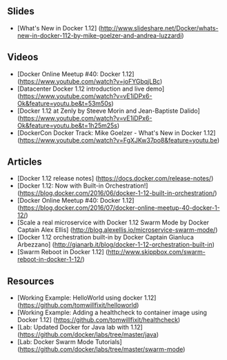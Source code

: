 ## Slides
- [What's New in Docker 1.12] (http://www.slideshare.net/Docker/whats-new-in-docker-112-by-mike-goelzer-and-andrea-luzzardi)

## Videos
- [Docker Online Meetup #40: Docker 1.12] (https://www.youtube.com/watch?v=joFYGbqjLBc)
- [Datacenter Docker 1.12 introduction and live demo] (https://www.youtube.com/watch?v=vE1iDPx6-Ok&feature=youtu.be&t=53m50s)
- [Docker 1.12 at Zenly by Steeve Morin and Jean-Baptiste Dalido] (https://www.youtube.com/watch?v=vE1iDPx6-Ok&feature=youtu.be&t=1h25m25s)
- [DockerCon Docker Track: Mike Goelzer - What's New in Docker 1.12] (https://www.youtube.com/watch?v=FgXJKw37po8&feature=youtu.be)

## Articles
- [Docker 1.12 release notes] (https://docs.docker.com/release-notes/)
- [Docker 1.12: Now with Built-in Orchestration!] (https://blog.docker.com/2016/06/docker-1-12-built-in-orchestration/)
- [Docker Online Meetup #40: Docker 1.12] (https://blog.docker.com/2016/07/docker-online-meetup-40-docker-1-12/)
- [Scale a real microservice with Docker 1.12 Swarm Mode by Docker Captain Alex Ellis] (http://blog.alexellis.io/microservice-swarm-mode/)
- [Docker 1.12 orchestration built-in by Docker Captain Gianluca Arbezzano] (http://gianarb.it/blog/docker-1-12-orchestration-built-in)
- [Swarm Reboot in Docker 1.12] (http://www.skippbox.com/swarm-reboot-in-docker-1-12/)

## Resources
- [Working Example: HelloWorld using docker 1.12] (https://github.com/tomwillfixit/helloworld)
- [Working Example: Adding a healthcheck to container image using Docker 1.12] (https://github.com/tomwillfixit/healthcheck)
- [Lab: Updated Docker for Java lab with 1.12] (https://github.com/docker/labs/tree/master/java)
- [Lab: Docker Swarm Mode Tutorials] (https://github.com/docker/labs/tree/master/swarm-mode)
